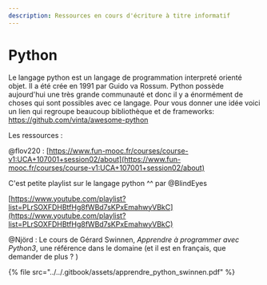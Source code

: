 ```yaml
---
description: Ressources en cours d'écriture à titre informatif
---
```


# Python

Le langage python est un langage de programmation interpreté orienté objet. Il a été crée en 1991 par Guido va Rossum. 
Python possède aujourd'hui une très grande communauté et donc il y a énormément de choses qui sont possibles avec ce langage. Pour vous donner une idée voici un lien qui regroupe beaucoup bibliothèque et de frameworks: https://github.com/vinta/awesome-python

Les ressources : 

@flov220 : [https://www.fun-mooc.fr/courses/course-v1:UCA+107001+session02/about](https://www.fun-mooc.fr/courses/course-v1:UCA+107001+session02/about)

C'est petite playlist sur le langage python ^^ par @BlindEyes

[https://www.youtube.com/playlist?list=PLrSOXFDHBtfHg8fWBd7sKPxEmahwyVBkC](https://www.youtube.com/playlist?list=PLrSOXFDHBtfHg8fWBd7sKPxEmahwyVBkC) 



@Njörd : Le cours de Gérard Swinnen, _Apprendre à programmer avec Python3_, une référence dans le domaine \(et il est en français, que demander de plus ? \)

{% file src="../../.gitbook/assets/apprendre\_python\_swinnen.pdf" %}

